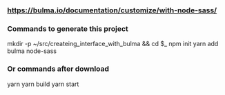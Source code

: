### https://bulma.io/documentation/customize/with-node-sass/

### Commands to generate this project

  mkdir -p ~/src/createing_interface_with_bulma && cd $_
  npm init
  yarn add bulma node-sass

### Or commands after download

  yarn
  yarn build
  yarn start

